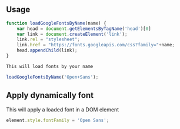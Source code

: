 ## Usage

```js
function loadGoogleFontsByName(name) {
    var head = document.getElementsByTagName('head')[0] 
    var link = document.createElement('link');
    link.rel = "stylesheet";
    link.href = "https://fonts.googleapis.com/css?family="+name;
    head.appendChild(link);
}

This will load fonts by your name

loadGoogleFontsByName('Open+Sans');
```
## Apply dynamically font

This will apply a loaded font in a DOM element

```js
element.style.fontFamily = 'Open Sans';
```

